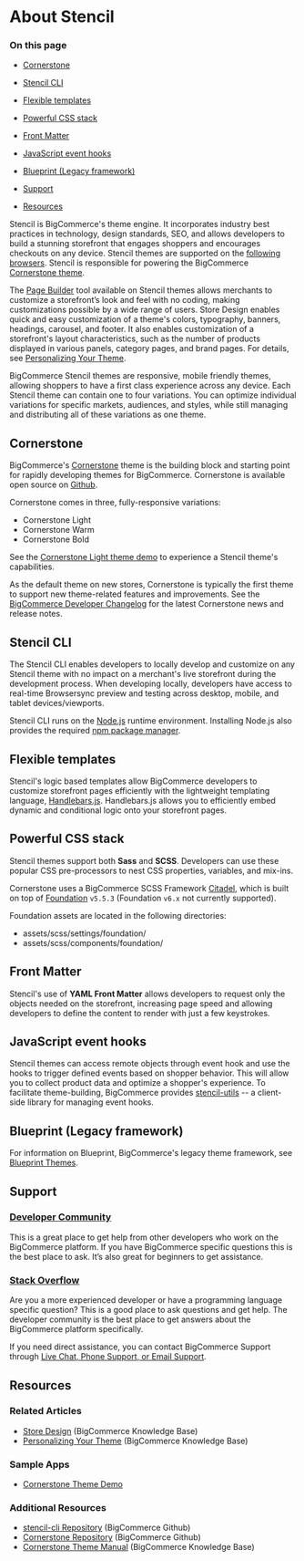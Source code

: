 # About Stencil

<div class="otp" id="no-index">

### On this page
- [Cornerstone](#cornerstone)
- [Stencil CLI](#stencil-cli)
- [Flexible templates](#flexible-templates)
- [Powerful CSS stack](#powerful-css-stack)
- [Front Matter](#front-matter)
- [JavaScript event hooks](#javascript-event-hooks)
- [Blueprint (Legacy framework)](#blueprint-legacy-framework)

- [Support](#support)
- [Resources](#resources)

</div>

Stencil is BigCommerce's theme engine. It incorporates industry best practices in technology, design standards, SEO, and allows developers to build a stunning storefront that engages shoppers and encourages checkouts on any device. Stencil themes are supported on the [following browsers](https://support.bigcommerce.com/s/article/Themes-Supported-Browsers). Stencil is responsible for powering the BigCommerce [Cornerstone theme](#cornerstone).

The [Page Builder](https://developer.bigcommerce.com/stencil-docs/page-builder/page-builder-overview) tool available on Stencil themes allows merchants to customize a storefront’s look and feel with no coding, making customizations possible by a wide range of users.  Store Design enables quick and easy customization of a theme's colors, typography, banners, headings, carousel, and footer. It also enables customization of a storefront's layout characteristics, such as the number of products displayed in various panels, category pages, and brand pages. For details, see [Personalizing Your Theme](https://support.bigcommerce.com/articles/Learning/Personalizing-your-New-Theme).


BigCommerce Stencil themes are responsive, mobile friendly themes, allowing shoppers to have a first class experience across any device. Each Stencil theme can contain one to four variations. You can optimize individual variations for specific markets, audiences, and styles, while still managing and distributing all of these variations as one theme.

## Cornerstone

BigCommerce's [Cornerstone](https://github.com/bigcommerce/cornerstone) theme is the building block and starting point for rapidly developing themes for BigCommerce. Cornerstone is available open source on [Github](https://github.com/bigcommerce/cornerstone).

Cornerstone comes in three, fully-responsive variations:

* Cornerstone Light
* Cornerstone Warm
* Cornerstone Bold

See the [Cornerstone Light theme demo](http://cornerstone-light-demo.mybigcommerce.com/) to experience a Stencil theme's capabilities.

As the default theme on new stores, Cornerstone is typically the first theme to support new theme-related features and improvements. See the [BigCommerce Developer Changelog](https://developer.bigcommerce.com/changelog) for the latest Cornerstone news and release notes.

## Stencil CLI

The Stencil CLI enables developers to locally develop and customize on any Stencil theme with no impact on a merchant's live storefront during the development process. When developing locally, developers have access to real-time Browsersync preview and testing across desktop, mobile, and tablet devices/viewports.

Stencil CLI runs on the [Node.js](https://nodejs.org/en/) runtime environment. Installing Node.js also provides the required [npm package manager](https://www.npmjs.com/package/npm).

## Flexible templates

Stencil's logic based templates allow BigCommerce developers to customize storefront pages efficiently with the lightweight templating language, [Handlebars.js](https://handlebarsjs.com/). Handlebars.js allows you to efficiently embed dynamic and conditional logic onto your storefront pages.

## Powerful CSS stack

Stencil themes support both **Sass** and **SCSS**. Developers can use these popular CSS pre-processors to nest CSS properties, variables, and mix-ins.

Cornerstone uses a BigCommerce SCSS Framework [Citadel](https://www.npmjs.com/package/@bigcommerce/citadel), which is built on top of [Foundation](https://foundation.zurb.com/sites/docs/) `v5.5.3` (Foundation `v6.x` not currently supported).

Foundation assets are located in the following directories:
* <span class="fp">assets/scss/settings/foundation/</span>
* <span class="fp">assets/scss/components/foundation/</span>

## Front Matter

Stencil's use of **YAML Front Matter** allows developers to request only the objects needed on the storefront, increasing page speed and allowing developers to define the content to render with just a few keystrokes.

## JavaScript event hooks

Stencil themes can access remote objects through event hook and use the hooks to trigger defined events based on shopper behavior. This will allow you to collect product data and optimize a shopper's experience. To facilitate theme-building, BigCommerce provides [stencil-utils](https://developer.bigcommerce.com/stencil-docs/reference-docs/stencil-utils-api-reference) -- a client-side library for managing event hooks.

## Blueprint (Legacy framework)


For information on Blueprint, BigCommerce's legacy theme framework, see [Blueprint Themes](https://developer.bigcommerce.com/legacy/blueprint-themes).

## Support

### [Developer Community](https://support.bigcommerce.com/s/group/0F913000000HLjECAW/bigcommerce-developers)
This is a great place to get help from other developers who work on the BigCommerce platform. If you have BigCommerce specific questions this is the best place to ask. It’s also great for beginners to get assistance.

### [Stack Overflow](https://stackoverflow.com/questions/tagged/bigcommerce)
Are you a more experienced developer or have a programming language specific question? This is a good place to ask questions and get help. The developer community is the best place to get answers about the BigCommerce platform specifically.

If you need direct assistance, you can contact BigCommerce Support through [Live Chat, Phone Support, or Email Support](https://support.bigcommerce.com/s/contact).

## Resources

### Related Articles

* [Store Design](https://forum.bigcommerce.com/s/article/Store-Design) (BigCommerce Knowledge Base)
* [Personalizing Your Theme](https://support.bigcommerce.com/articles/Learning/Personalizing-your-New-Theme) (BigCommerce Knowledge Base)

### Sample Apps

* [Cornerstone Theme Demo](http://cornerstone-light-demo.mybigcommerce.com/)

### Additional Resources
* [stencil-cli Repository](https://github.com/bigcommerce/stencil-cli) (BigCommerce Github)
* [Cornerstone Repository](https://github.com/bigcommerce/cornerstone) (BigCommerce Github)
* [Cornerstone Theme Manual](https://support.bigcommerce.com/s/article/Cornerstone-Theme-Manual) (BigCommerce Knowledge Base)
